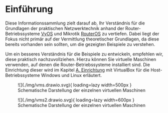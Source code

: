 # Einführung

Diese Informationssammlung zielt darauf ab, Ihr Verständnis für die Grundlagen der praktischen Netzwerktechnik
anhand der Router-Betriebssysteme [VyOS](https://docs.vyos.io/) und Mikrotik
[RouterOS](https://help.mikrotik.com/docs/display/ROS/RouterOS) zu vertiefen. Dabei liegt der Fokus nicht primär auf der
Vermittlung theoretischer Grundlagen, da diese bereits vorhanden sein sollten, um die gezeigten Beispiele zu verstehen.

Um ein besseres Verständnis für die Beispiele zu entwickeln, empfehlen wir, diese praktisch nachzuvollziehen. Hierzu
können Sie virtuelle Maschinen verwenden, auf denen die Router-Betriebssysteme installiert sind. Die Einrichtung dieser
wird im Kapitel [A. Einrichtung](./A._Einrichtung/1_client/) mit VirtualBox für die Host-Betriebssysteme Windows und 
Linux erläutert.

<figure markdown>
  ![](./img/vms.drawio.svg){ loading=lazy width=500px }
  <figcaption>Schematische Darstellung der einzelnen virtuellen Maschinen</figcaption>
</figure>

<figure markdown>
  ![](./img/vms2.drawio.svg){ loading=lazy width=600px }
  <figcaption>Schematische Darstellung der einzelnen virtuellen Maschinen</figcaption>
</figure>